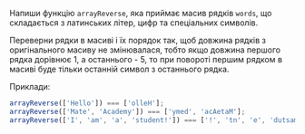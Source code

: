 Напиши функцію `arrayReverse`, яка приймає масив рядків `words`, що складається з латинських літер, цифр та спеціальних символів.

Переверни рядки в масиві і їх порядок так, щоб довжина рядків з оригінального масиву не змінювалася, тобто якщо довжина першого рядка дорівнює 1, а останнього - 5, то при повороті першим рядком в масиві буде тільки останній символ з останнього рядка.

Приклади:

```javascript
arrayReverse(['Hello']) === ['olleH'];
arrayReverse(['Mate', 'Academy']) === ['ymed', 'acAetaM'];
arrayReverse(['I', 'am', 'a', 'student!']) === ['!', 'tn', 'e', 'dutsamaI'];
```
